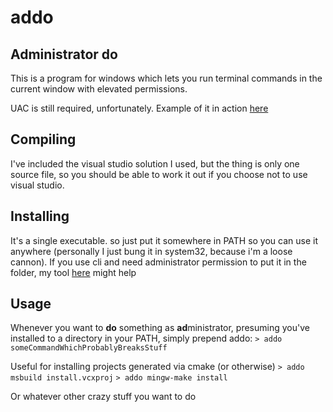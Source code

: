 # addo
## Administrator do

This is a program for windows which lets you run terminal commands in the current window with elevated permissions.

UAC is still required, unfortunately. Example of it in action [here](https://www.youtube.com/watch?v=O0d89sDNk30)

## Compiling
I've included the visual studio solution I used, but the thing is only one source file, so you should be able to work it out if you choose not to use visual studio. 

## Installing
It's a single executable. so just put it somewhere in PATH so you can use it anywhere (personally I just bung it in system32, because i'm a loose cannon). If you use cli and need administrator permission to put it in the folder, my tool [here](https://github.com/JonnyPtn/sudo/) might help

## Usage
Whenever you want to **do** something as **ad**ministrator, presuming you've installed to a directory in your PATH, simply prepend addo:
`> addo someCommandWhichProbablyBreaksStuff`

Useful for installing projects generated via cmake (or otherwise)
`> addo msbuild install.vcxproj`
`> addo mingw-make install`

Or whatever other crazy stuff you want to do

